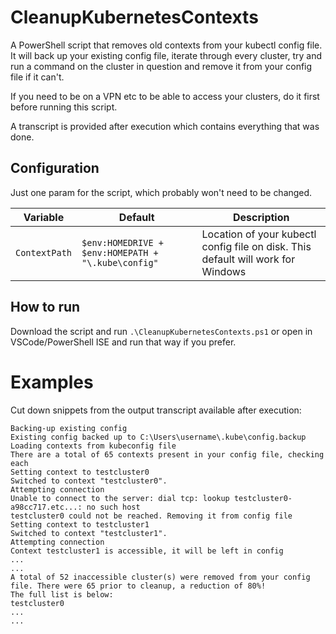 # CleanupKubernetesContexts
A PowerShell script that removes old contexts from your kubectl config file. It will back up your existing config file, iterate through every cluster, 
try and run a command on the cluster in question and remove it from your config file if it can't.

If you need to be on a VPN etc to be able to access your clusters, do it first before running this script. 

A transcript is provided after execution which contains everything that was done.

## Configuration
Just one param for the script, which probably won't need to be changed. 

| Variable | Default | Description |
|-|-|-|
| `ContextPath` | `$env:HOMEDRIVE + $env:HOMEPATH + "\.kube\config"` | Location of your kubectl config file on disk. This default will work for Windows |

## How to run

Download the script and run `.\CleanupKubernetesContexts.ps1` or open in VSCode/PowerShell ISE and run that way if you prefer.

# Examples
Cut down snippets from the output transcript available after execution:

```
Backing-up existing config
Existing config backed up to C:\Users\username\.kube\config.backup
Loading contexts from kubeconfig file
There are a total of 65 contexts present in your config file, checking each
Setting context to testcluster0
Switched to context "testcluster0".
Attempting connection
Unable to connect to the server: dial tcp: lookup testcluster0-a98cc717.etc...: no such host
testcluster0 could not be reached. Removing it from config file
Setting context to testcluster1
Switched to context "testcluster1".
Attempting connection
Context testcluster1 is accessible, it will be left in config
...
...
A total of 52 inaccessible cluster(s) were removed from your config file. There were 65 prior to cleanup, a reduction of 80%!
The full list is below:
testcluster0
...
...
```
